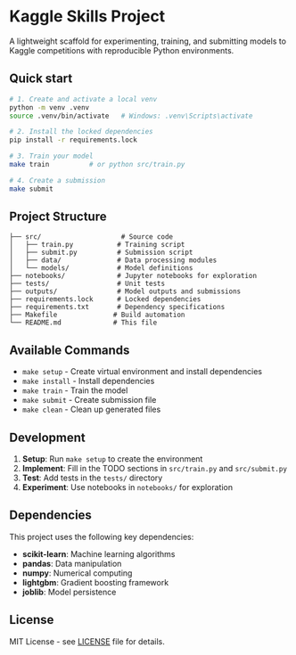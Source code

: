 # Kaggle Skills Project

A lightweight scaffold for experimenting, training, and submitting models to Kaggle competitions with reproducible Python environments.

## Quick start

```bash
# 1. Create and activate a local venv
python -m venv .venv
source .venv/bin/activate   # Windows: .venv\Scripts\activate

# 2. Install the locked dependencies
pip install -r requirements.lock

# 3. Train your model
make train          # or python src/train.py

# 4. Create a submission
make submit
```

## Project Structure

```
├── src/                    # Source code
│   ├── train.py           # Training script
│   ├── submit.py          # Submission script
│   ├── data/              # Data processing modules
│   └── models/            # Model definitions
├── notebooks/             # Jupyter notebooks for exploration
├── tests/                 # Unit tests
├── outputs/               # Model outputs and submissions
├── requirements.lock      # Locked dependencies
├── requirements.txt       # Dependency specifications
├── Makefile              # Build automation
└── README.md             # This file
```

## Available Commands

- `make setup` - Create virtual environment and install dependencies
- `make install` - Install dependencies
- `make train` - Train the model
- `make submit` - Create submission file
- `make clean` - Clean up generated files

## Development

1. **Setup**: Run `make setup` to create the environment
2. **Implement**: Fill in the TODO sections in `src/train.py` and `src/submit.py`
3. **Test**: Add tests in the `tests/` directory
4. **Experiment**: Use notebooks in `notebooks/` for exploration

## Dependencies

This project uses the following key dependencies:
- **scikit-learn**: Machine learning algorithms
- **pandas**: Data manipulation
- **numpy**: Numerical computing
- **lightgbm**: Gradient boosting framework
- **joblib**: Model persistence

## License

MIT License - see [LICENSE](LICENSE) file for details.